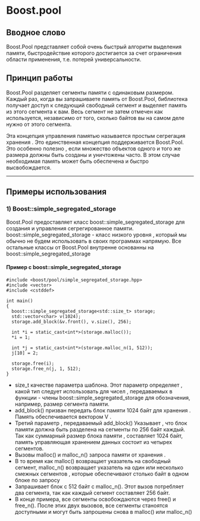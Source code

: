 # Boost.pool

## Вводное слово
Boost.Pool представляет собой очень быстрый алгоритм выделения памяти, быстродействие которого достигается за счет ограничения области применения, т.е. потерей универсальности.

## Принцип работы 
Boost.Pool разделяет сегменты памяти с одинаковым размером. Каждый раз, когда вы запрашиваете память от Boost.Pool, библиотека получает доступ к следующий свободный сегмент и выделяет память из этого сегмента к вам. Весь сегмент не затем отмечен как используется, независимо от того, сколько байтов вы на самом деле нужно от этого сегмента.

Эта концепция управления памятью называется простым сегрегация хранения . Это единственная концепция поддерживается Boost.Pool. Это особенно полезно , если множество объектов одного и того же размера должны быть созданы и уничтожены часто. В этом случае необходимая память может быть обеспечена и быстро высвобождается.

---

## Примеры использования 

### 1) Boost::simple_segregated_storage
Boost.Pool предоставляет класс boost::simple_segregated_storage для создания и управления сегрегированное памяти. 
boost::simple_segregated_storage - класс низкого уровня , который мы обычно не будем использовать в своих программах напрямую.
Все остальные классы от Boost.Pool внутренне основанны на boost::simple_segregated_storage

#### Пример с boost::simple_segregated_storage
```
#include <boost/pool/simple_segregated_storage.hpp>
#include <vector>
#include <cstddef>

int main()
{
  boost::simple_segregated_storage<std::size_t> storage;
  std::vector<char> v(1024);
  storage.add_block(&v.front(), v.size(), 256);

  int *i = static_cast<int*>(storage.malloc());
  *i = 1;

  int *j = static_cast<int*>(storage.malloc_n(1, 512));
  j[10] = 2;

  storage.free(i);
  storage.free_n(j, 1, 512);
}
```
*	size_t качестве параметра шаблона. Этот параметр определяет , какой тип следует использовать для чисел , передаваемых в функции - члены boost::simple_segregated_storage для обозначения, например, размер сегмента памяти.
*	add_block() призван передать блок памяти 1024 байт для хранения . Память обеспечивается вектором V . 
* Третий параметр , передаваемый add_block() Указывает , что блок памяти должна быть разделена на сегменты по 256 байт каждый. Так как суммарный размер блока памяти , составляет 1024 байт, память управляющая хранением данных состоит из четырех сегментов.
*	Вызовы malloc() и malloc_n() запроса памяти от хранения . 
*	В то время как malloc() возвращает указатель на свободный сегмент, malloc_n() возвращает указатель на один или несколько смежных сегментов , которые обеспечивают столько байт в одном блоке по запросу
*	Запрашивает блок с 512 байт с malloc_n(). Этот вызов потребляет два сегмента, так как каждый сегмент составляет 256 байт.
*	В конце примера, все сегменты освобождаются через free() и free_n(). После этих двух вызовов, все сегменты станоятся доступными и могут быть запрошены снова в malloc() или malloc_n()

